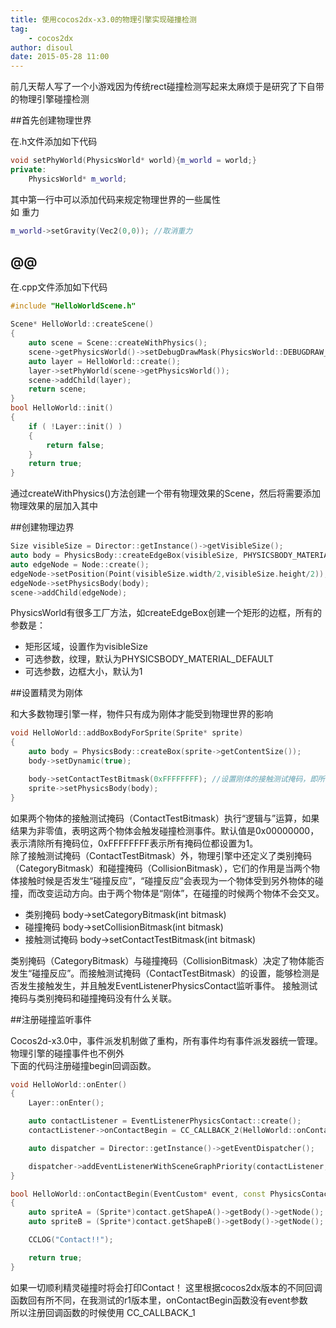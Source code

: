 ```yaml
---
title: 使用cocos2dx-x3.0的物理引擎实现碰撞检测
tag:
    - cocos2dx
author: disoul
date: 2015-05-28 11:00
---
```

前几天帮人写了一个小游戏因为传统rect碰撞检测写起来太麻烦于是研究了下自带的物理引擎碰撞检测  

##首先创建物理世界

在.h文件添加如下代码  

```c++
void setPhyWorld(PhysicsWorld* world){m_world = world;}
private:
    PhysicsWorld* m_world;
```

其中第一行中可以添加代码来规定物理世界的一些属性  
如 重力  

```c++
m_world->setGravity(Vec2(0,0)); //取消重力
```
@@
-----------------------------

在.cpp文件添加如下代码  

```c++
#include "HelloWorldScene.h"

Scene* HelloWorld::createScene()
{
    auto scene = Scene::createWithPhysics();
    scene->getPhysicsWorld()->setDebugDrawMask(PhysicsWorld::DEBUGDRAW_ALL);//开启DEBUG模式，会绘制模型边缘关节等
    auto layer = HelloWorld::create();
    layer->setPhyWorld(scene->getPhysicsWorld());
    scene->addChild(layer);
    return scene;   
}
bool HelloWorld::init()
{
    if ( !Layer::init() )
    {
        return false;
    }
    return true;
}
```

通过createWithPhysics()方法创建一个带有物理效果的Scene，然后将需要添加物理效果的层加入其中  

##创建物理边界

```c++
Size visibleSize = Director::getInstance()->getVisibleSize();
auto body = PhysicsBody::createEdgeBox(visibleSize, PHYSICSBODY_MATERIAL_DEFAULT, 3);
auto edgeNode = Node::create();
edgeNode->setPosition(Point(visibleSize.width/2,visibleSize.height/2));
edgeNode->setPhysicsBody(body);
scene->addChild(edgeNode);
```

PhysicsWorld有很多工厂方法，如createEdgeBox创建一个矩形的边框，所有的参数是：

* 矩形区域，设置作为visibleSize
* 可选参数，纹理，默认为PHYSICSBODY_MATERIAL_DEFAULT
* 可选参数，边框大小，默认为1

##设置精灵为刚体

和大多数物理引擎一样，物件只有成为刚体才能受到物理世界的影响

```c++
void HelloWorld::addBoxBodyForSprite(Sprite* sprite)
{
	auto body = PhysicsBody::createBox(sprite->getContentSize());
	body->setDynamic(true);

	body->setContactTestBitmask(0xFFFFFFFF); //设置刚体的接触测试掩码，即所有掩码位为1
	sprite->setPhysicsBody(body);
}
```

如果两个物体的接触测试掩码（ContactTestBitmask）执行“逻辑与”运算，如果结果为非零值，表明这两个物体会触发碰撞检测事件。默认值是0x00000000，表示清除所有掩码位，0xFFFFFFFF表示所有掩码位都设置为1。  
除了接触测试掩码（ContactTestBitmask）外，物理引擎中还定义了类别掩码（CategoryBitmask）和碰撞掩码（CollisionBitmask），它们的作用是当两个物体接触时候是否发生“碰撞反应”，“碰撞反应”会表现为一个物体受到另外物体的碰撞，而改变运动方向。由于两个物体是“刚体”，在碰撞的时候两个物体不会交叉。  

* 类别掩码 body->setCategoryBitmask(int bitmask)
* 碰撞掩码 body->setCollisionBitmask(int bitmask)
* 接触测试掩码 body->setContactTestBitmask(int bitmask)

类别掩码（CategoryBitmask）与碰撞掩码（CollisionBitmask）决定了物体能否发生“碰撞反应”。而接触测试掩码（ContactTestBitmask）的设置，能够检测是否发生接触发生，并且触发EventListenerPhysicsContact监听事件。 接触测试掩码与类别掩码和碰撞掩码没有什么关联。  

##注册碰撞监听事件

Cocos2d-x3.0中，事件派发机制做了重构，所有事件均有事件派发器统一管理。物理引擎的碰撞事件也不例外  
下面的代码注册碰撞begin回调函数。  

```c++
void HelloWorld::onEnter()
{
    Layer::onEnter();

    auto contactListener = EventListenerPhysicsContact::create();
    contactListener->onContactBegin = CC_CALLBACK_2(HelloWorld::onContactBegin, this);

    auto dispatcher = Director::getInstance()->getEventDispatcher();

    dispatcher->addEventListenerWithSceneGraphPriority(contactListener, this);
}

bool HelloWorld::onContactBegin(EventCustom* event, const PhysicsContact& contact)
{
    auto spriteA = (Sprite*)contact.getShapeA()->getBody()->getNode();
    auto spriteB = (Sprite*)contact.getShapeB()->getBody()->getNode();

    CCLOG("Contact!!");

    return true;
}
```

如果一切顺利精灵碰撞时将会打印Contact！
这里根据cocos2dx版本的不同回调函数回有所不同，在我测试的r1版本里，onContactBegin函数没有event参数  
所以注册回调函数的时候使用 CC_CALLBACK_1 
